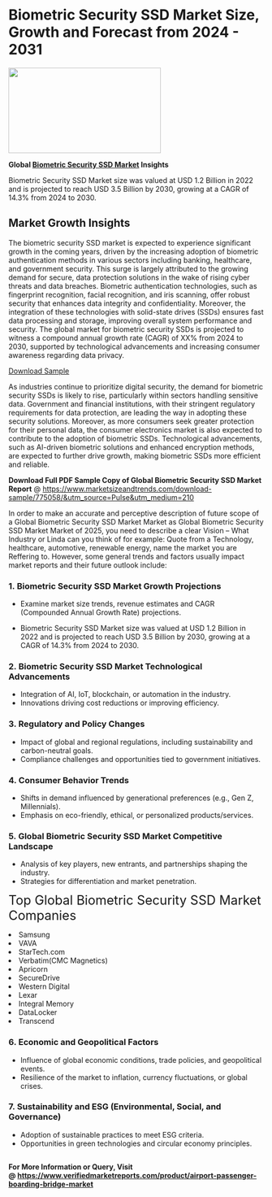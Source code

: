 <H1>Biometric Security SSD Market Size, Growth and Forecast from 2024 - 2031</H1><img class="aligncenter size-medium wp-image-584254" src="https://thirdeyenews.in/wp-content/uploads/2024/09/Global-Market-Research-300x168.jpeg" alt="" width="300" height="168" /><p><strong>Global&nbsp;<a href="https://www.marketsizeandtrends.com/download-sample/775058/&amp;utm_source=Pulse&amp;utm_medium=210">Biometric Security SSD Market</a> Insights</strong></p><p>Biometric Security SSD Market size was valued at USD 1.2 Billion in 2022 and is projected to reach USD 3.5 Billion by 2030, growing at a CAGR of 14.3% from 2024 to 2030.</p><p><h2>Market Growth Insights</h2> <p>The biometric security SSD market is expected to experience significant growth in the coming years, driven by the increasing adoption of biometric authentication methods in various sectors including banking, healthcare, and government security. This surge is largely attributed to the growing demand for secure, data protection solutions in the wake of rising cyber threats and data breaches. Biometric authentication technologies, such as fingerprint recognition, facial recognition, and iris scanning, offer robust security that enhances data integrity and confidentiality. Moreover, the integration of these technologies with solid-state drives (SSDs) ensures fast data processing and storage, improving overall system performance and security. The global market for biometric security SSDs is projected to witness a compound annual growth rate (CAGR) of XX% from 2024 to 2030, supported by technological advancements and increasing consumer awareness regarding data privacy.</p> <p><a href="#sample">Download Sample</a></p> <p>As industries continue to prioritize digital security, the demand for biometric security SSDs is likely to rise, particularly within sectors handling sensitive data. Government and financial institutions, with their stringent regulatory requirements for data protection, are leading the way in adopting these security solutions. Moreover, as more consumers seek greater protection for their personal data, the consumer electronics market is also expected to contribute to the adoption of biometric SSDs. Technological advancements, such as AI-driven biometric solutions and enhanced encryption methods, are expected to further drive growth, making biometric SSDs more efficient and reliable.</p> <p></p><p><span class=""><strong>Download Full PDF Sample Copy of Global Biometric Security SSD Market Report</strong> @ <a href="https://www.marketsizeandtrends.com/download-sample/775058/&amp;utm_source=Pulse&amp;utm_medium=210" target="_blank">https://www.marketsizeandtrends.com/download-sample/775058/&amp;utm_source=Pulse&amp;utm_medium=210</a></span></p><p>In order to make an accurate and perceptive description of future scope of a Global&nbsp;Biometric Security SSD Market Market as Global&nbsp;Biometric Security SSD Market Market of 2025, you need to describe a clear Vision &ndash; What Industry or Linda can you think of for example: Quote from a Technology, healthcare, automotive, renewable energy, name the market you are Reffering to. However, some general trends and factors usually impact market reports and their future outlook include:</p><h3>1.&nbsp;<strong>Biometric Security SSD Market Growth Projections</strong></h3><ul><li>Examine market size trends, revenue estimates and CAGR (Compounded Annual Growth Rate) projections.</li><li><p>Biometric Security SSD Market size was valued at USD 1.2 Billion in 2022 and is projected to reach USD 3.5 Billion by 2030, growing at a CAGR of 14.3% from 2024 to 2030.</p></li></ul><h3>2.&nbsp;<strong>Biometric Security SSD Market Technological Advancements</strong></h3><ul><li>Integration of AI, IoT, blockchain, or automation in the industry.</li><li>Innovations driving cost reductions or improving efficiency.</li></ul><h3>3.&nbsp;<strong>Regulatory and Policy Changes</strong></h3><ul><li>Impact of global and regional regulations, including sustainability and carbon-neutral goals.</li><li>Compliance challenges and opportunities tied to government initiatives.</li></ul><h3>4.&nbsp;<strong>Consumer Behavior Trends</strong></h3><ul><li>Shifts in demand influenced by generational preferences (e.g., Gen Z, Millennials).</li><li>Emphasis on eco-friendly, ethical, or personalized products/services.</li></ul><h3>5.&nbsp;<strong>Global Biometric Security SSD Market Competitive Landscape</strong></h3><ul><li>Analysis of key players, new entrants, and partnerships shaping the industry.</li><li>Strategies for differentiation and market penetration.</li></ul><p data-pm-slice="1 1 []"><span style="color: inherit; font-family: inherit; font-size: 25px;">Top Global Biometric Security SSD Market Companies</span></p><div class="" data-test-id=""><p><li>Samsung</li><li> VAVA</li><li> StarTech.com</li><li> Verbatim(CMC Magnetics)</li><li> Apricorn</li><li> SecureDrive</li><li> Western Digital</li><li> Lexar</li><li> Integral Memory</li><li> DataLocker</li><li> Transcend</li></p></div><h3>6.&nbsp;<strong>Economic and Geopolitical Factors</strong></h3><ul><li>Influence of global economic conditions, trade policies, and geopolitical events.</li><li>Resilience of the market to inflation, currency fluctuations, or global crises.</li></ul><h3>7.&nbsp;<strong>Sustainability and ESG (Environmental, Social, and Governance)</strong></h3><ul><li>Adoption of sustainable practices to meet ESG criteria.</li><li>Opportunities in green technologies and circular economy principles.</li></ul><h2><strong style="font-size: 14px;">For More Information or Query, Visit @&nbsp;</strong><a style="background-color: #ffffff; font-size: 14px;" href="https://www.marketsizeandtrends.com/report/biometric-security-ssd-market/" target="_blank">https://www.verifiedmarketreports.com/product/airport-passenger-boarding-bridge-market</a></h2>
